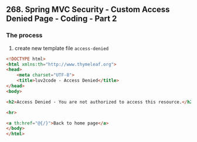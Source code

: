 ## 268. Spring MVC Security - Custom Access Denied Page - Coding - Part 2

### The process

1. create new template file `access-denied`
```html
<!DOCTYPE html>
<html xmlns:th="http://www.thymeleaf.org">
<head>
    <meta charset="UTF-8">
    <title>luv2code - Access Denied</title>
</head>
<body>

<h2>Access Denied - You are not authorized to access this resource.</h2>

<hr>

<a th:href="@{/}">Back to home page</a>
</body>
</html>

```